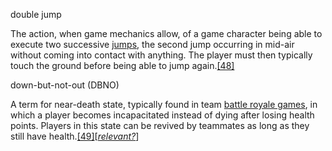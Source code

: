 double jump

The action, when game mechanics allow, of a game character being able to execute two successive [jumps](https://en.wikipedia.org/wiki/Glossary_of_video_game_terms#jump), the second jump occurring in mid-air without coming into contact with anything. The player must then typically touch the ground before being able to jump again.[[48]](https://en.wikipedia.org/wiki/Glossary_of_video_game_terms#cite_note-48)


down-but-not-out (DBNO)

A term for near-death state, typically found in team [battle royale games](https://en.wikipedia.org/wiki/Glossary_of_video_game_terms#battle_royale_game), in which a player becomes incapacitated instead of dying after losing health points. Players in this state can be revived by teammates as long as they still have health.[[49]](https://en.wikipedia.org/wiki/Glossary_of_video_game_terms#cite_note-49)[_[relevant?](https://en.wikipedia.org/wiki/Wikipedia:Writing_better_articles#Stay_on_topic "Wikipedia:Writing better articles")_]


















